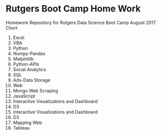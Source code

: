 # Rutgers Boot Camp Home Work #
Homework Repository for Rutgers Data Science Boot Camp 
August 2017 Chort

1. Excel
2. VBA
3. Python
4. Numpy-Pandas
5. Matplotlib
6. Python-APIs
7. Social Analytics
8. SQL
9. Adv-Data Storage
10. Web
11. Mongo Web Scraping
12. JavaScript
13. Interactive Visualizations and Dashboard
14. D3
15. Interactive Visualizations and Dashboard
16. D3
17. Mapping Web
18. Tableau

